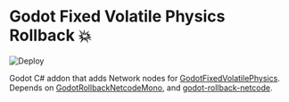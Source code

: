 # Godot Fixed Volatile Physics Rollback 💥

![Deploy](https://github.com/Fractural/GodotFixedVolatilePhysicsRollback/actions/workflows/deploy.yml/badge.svg)

Godot C# addon that adds Network nodes for [GodotFixedVolatilePhysics](https://github.com/Fractural/GodotFixedVolatilePhysics). Depends on [GodotRollbackNetcodeMono](https://github.com/Fractural/GodotRollbackNetcodeMono), and [godot-rollback-netcode](https://gitlab.com/snopek-games/godot-rollback-netcode).
